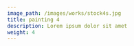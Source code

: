 ```yaml
---
image_path: /images/works/stock4s.jpg
title: painting 4
description: Lorem ipsum dolor sit amet
weight: 4
---
```

